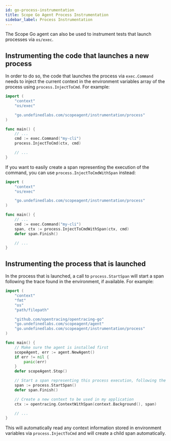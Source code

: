 ```yaml
---
id: go-process-instrumentation
title: Scope Go Agent Process Instrumentation
sidebar_label: Process Instrumentation
---
```



The Scope Go agent can also be used to instrument tests that launch processes via `os/exec`.


## Instrumenting the code that launches a new process

In order to do so, the code that launches the process via `exec.Command` needs to inject the current context in the
environment variables array of the process using `process.InjectToCmd`. For example:

```go
import (
    "context"
    "os/exec"

    "go.undefinedlabs.com/scopeagent/instrumentation/process"
)

func main() {
    // ...
    cmd := exec.Command("my-cli")
    process.InjectToCmd(ctx, cmd)

    // ...
}
```

If you want to easily create a span representing the execution of the command, you can use `process.InjectToCmdWithSpan` instead:

```go
import (
    "context"
    "os/exec"

    "go.undefinedlabs.com/scopeagent/instrumentation/process"
)

func main() {
    // ...
    cmd := exec.Command("my-cli")
    span, ctx := process.InjectToCmdWithSpan(ctx, cmd)
    defer span.Finish()

    // ...
}
```


## Instrumenting the process that is launched

In the process that is launched, a call to `process.StartSpan` will start a span following the trace found in the environment, if available.
For example:

```go
import (
    "context"
    "fmt"
    "os"
    "path/filepath"

    "github.com/opentracing/opentracing-go"
    "go.undefinedlabs.com/scopeagent/agent"
    "go.undefinedlabs.com/scopeagent/instrumentation/process"
)

func main() {
    // Make sure the agent is installed first
    scopeAgent, err := agent.NewAgent()
    if err != nil {
        panic(err)
    }
    defer scopeAgent.Stop()

    // Start a span representing this process execution, following the trace found in the environment (if available)
    span := process.StartSpan()
    defer span.Finish()

    // Create a new context to be used in my application
    ctx := opentracing.ContextWithSpan(context.Background(), span)

    // ...
}
```

This will automatically read any context information stored in environment variables via `process.InjectToCmd` and
will create a child span automatically.
